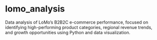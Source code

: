 # lomo_analysis
Data analysis of LoMo’s B2B2C e-commerce performance, focused on identifying high-performing product categories, regional revenue trends, and growth opportunities using Python and data visualization.
